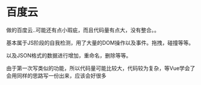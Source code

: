 # 百度云
做的百度云..可能还有点小瑕疵，而且代码量有点大，没有整合。。

基本属于JS阶段的自我检测，用了大量的DOM操作以及事件。拖拽，碰撞等等。

以及JSON格式的数据进行增加，重命名，删除等等。

由于第一次写类似的功能，所以代码量可能比较大，代码较为复杂，等Vue学会了会用同样的思路写一份出来，应该会好很多

